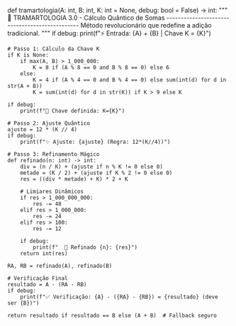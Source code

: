 def tramartologia(A: int, B: int, K: int = None, debug: bool = False) -> int:
    """
    🌠 TRAMARTOLOGIA 3.0 - Cálculo Quântico de Somas
    -----------------------------------------------
    Método revolucionário que redefine a adição tradicional.
    """
    if debug:
        print(f"⚡ Entrada: {A} + {B} | Chave K = {K}")
    
    # Passo 1: Cálculo da Chave K
    if K is None:
        if max(A, B) > 1_000_000:
            K = 8 if (A % 8 == 0 and B % 8 == 0) else 6
        else:
            K = 4 if (A % 4 == 0 and B % 4 == 0) else sum(int(d) for d in str(A + B))
            K = sum(int(d) for d in str(K)) if K > 9 else K
    
    if debug:
        print(f"🔑 Chave definida: K={K}")

    # Passo 2: Ajuste Quântico
    ajuste = 12 * (K // 4)
    if debug:
        print(f"✨ Ajuste: {ajuste} (Regra: 12*(K//4))")

    # Passo 3: Refinamento Mágico
    def refinado(n: int) -> int:
        div = (n / K) + (ajuste if n % K != 0 else 0)
        metade = (K / 2) + (ajuste if K % 2 != 0 else 0)
        res = ((div * metade) + K) * 2 + K
        
        # Limiares Dinâmicos
        if res > 1_000_000_000:
            res -= 48
        elif res > 1_000_000:
            res -= 24
        elif res > 100:
            res -= 12
        
        if debug:
            print(f"  🔄 Refinado {n}: {res}")
        return int(res)

    RA, RB = refinado(A), refinado(B)
    
    # Verificação Final
    resultado = A - (RA - RB)
    if debug:
        print(f"✅ Verificação: {A} - ({RA} - {RB}) = {resultado} (deve ser {B})")
    
    return resultado if resultado == B else (A + B)  # Fallback seguro
